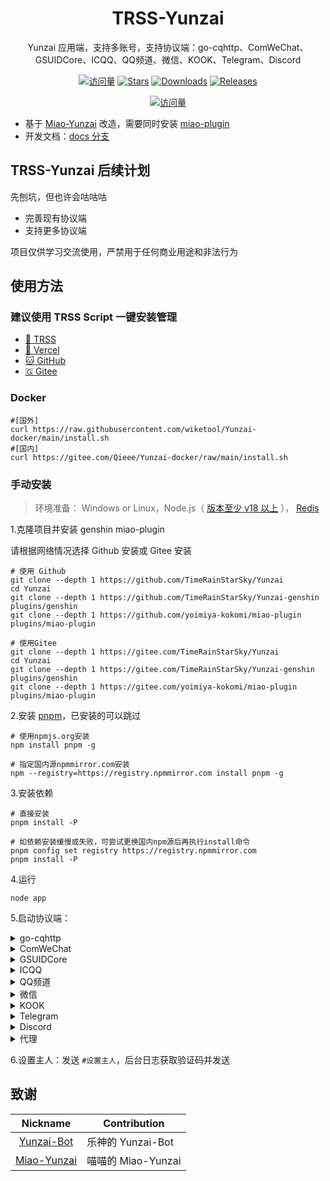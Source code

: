 <div align="center">

# TRSS-Yunzai

Yunzai 应用端，支持多账号，支持协议端：go-cqhttp、ComWeChat、GSUIDCore、ICQQ、QQ频道、微信、KOOK、Telegram、Discord

[![访问量](https://visitor-badge.glitch.me/badge?page_id=TimeRainStarSky.Yunzai&right_color=red&left_text=访%20问%20量)](https://github.com/TimeRainStarSky/Yunzai)
[![Stars](https://img.shields.io/github/stars/TimeRainStarSky/Yunzai?color=yellow&label=收藏)](../../stargazers)
[![Downloads](https://img.shields.io/github/downloads/TimeRainStarSky/Yunzai/total?color=blue&label=下载)](../../archive/main.tar.gz)
[![Releases](https://img.shields.io/github/v/release/TimeRainStarSky/Yunzai?color=green&label=发行版)](../../releases/latest)

[![访问量](https://profile-counter.glitch.me/TimeRainStarSky-Yunzai/count.svg)](https://github.com/TimeRainStarSky/Yunzai)

</div>

- 基于 [Miao-Yunzai](../../../../yoimiya-kokomi/Miao-Yunzai) 改造，需要同时安装 [miao-plugin](../../../../yoimiya-kokomi/miao-plugin)
- 开发文档：[docs 分支](../../tree/docs)

## TRSS-Yunzai 后续计划

先刨坑，但也许会咕咕咕

- 完善现有协议端
- 支持更多协议端

项目仅供学习交流使用，严禁用于任何商业用途和非法行为

## 使用方法

### 建议使用 TRSS Script 一键安装管理

- [🌌 TRSS](https://TRSS.me)
- [🔼 Vercel](https://TRSS-Script.Vercel.app)
- [🐱 GitHub](https://TimeRainStarSky.GitHub.io/TRSS_Script)
- [🇬 Gitee](https://Gitee.com/TimeRainStarSky/TRSS_Script)

### Docker
```
#[国外]
curl https://raw.githubusercontent.com/wiketool/Yunzai-docker/main/install.sh
#[国内]
curl https://gitee.com/Qieee/Yunzai-docker/raw/main/install.sh
```

### 手动安装

> 环境准备： Windows or Linux，Node.js（ [版本至少 v18 以上](http://nodejs.cn/download) ）， [Redis](https://redis.io/docs/getting-started/installation)

1.克隆项目并安装 genshin miao-plugin

请根据网络情况选择 Github 安装或 Gitee 安装

```
# 使用 Github
git clone --depth 1 https://github.com/TimeRainStarSky/Yunzai
cd Yunzai
git clone --depth 1 https://github.com/TimeRainStarSky/Yunzai-genshin plugins/genshin
git clone --depth 1 https://github.com/yoimiya-kokomi/miao-plugin plugins/miao-plugin

# 使用Gitee
git clone --depth 1 https://gitee.com/TimeRainStarSky/Yunzai
cd Yunzai
git clone --depth 1 https://gitee.com/TimeRainStarSky/Yunzai-genshin plugins/genshin
git clone --depth 1 https://gitee.com/yoimiya-kokomi/miao-plugin plugins/miao-plugin
```

2.安装 [pnpm](https://pnpm.io/zh/installation)，已安装的可以跳过

```
# 使用npmjs.org安装
npm install pnpm -g

# 指定国内源npmmirror.com安装
npm --registry=https://registry.npmmirror.com install pnpm -g
```

3.安装依赖

```
# 直接安装
pnpm install -P

# 如依赖安装缓慢或失败，可尝试更换国内npm源后再执行install命令
pnpm config set registry https://registry.npmmirror.com
pnpm install -P
```

4.运行

```
node app
```

5.启动协议端：

<details><summary>go-cqhttp</summary>

下载运行 [go-cqhttp](https://docs.go-cqhttp.org)，选择反向 WebSocket，修改 `config.yml`，以下为必改项：

```
uin: 账号
password: '密码'
post-format: array
universal: ws://localhost:2536/go-cqhttp
```

</details>

<details><summary>ComWeChat</summary>

下载运行 [ComWeChat](https://justundertaker.github.io/ComWeChatBotClient)，修改 `.env`，以下为必改项：

```
websocekt_type = "Backward"
websocket_url = ["ws://localhost:2536/ComWeChat"]
```

</details>

<details><summary>GSUIDCore</summary>

下载运行 [GenshinUID 插件](http://docs.gsuid.gbots.work/#/AdapterList)，GSUIDCore 连接地址 修改为：

```
ws://localhost:2536/GSUIDCore
```

</details>

<details><summary>ICQQ</summary>

[TRSS-Yunzai ICQQ Plugin](../../../Yunzai-ICQQ-Plugin)

</details>

<details><summary>QQ频道</summary>

[TRSS-Yunzai QQGuild Plugin](../../../Yunzai-QQGuild-Plugin)

</details>

<details><summary>微信</summary>

[TRSS-Yunzai WeChat Plugin](../../../Yunzai-WeChat-Plugin)

</details>

<details><summary>KOOK</summary>

[TRSS-Yunzai KOOK Plugin](../../../Yunzai-KOOK-Plugin)

</details>

<details><summary>Telegram</summary>

[TRSS-Yunzai Telegram Plugin](../../../Yunzai-Telegram-Plugin)

</details>

<details><summary>Discord</summary>

[TRSS-Yunzai Discord Plugin](../../../Yunzai-Discord-Plugin)

</details>

<details><summary>代理</summary>

[TRSS-Yunzai Proxy Plugin](../../../Yunzai-Proxy-Plugin)

</details>

6.设置主人：发送 `#设置主人`，后台日志获取验证码并发送

## 致谢

|                           Nickname                            | Contribution         |
| :-----------------------------------------------------------: | -------------------- |
|         [Yunzai-Bot](../../../../Le-niao/Yunzai-Bot)          | 乐神的 Yunzai-Bot    |
|     [Miao-Yunzai](../../../../yoimiya-kokomi/Miao-Yunzai)     | 喵喵的 Miao-Yunzai   |